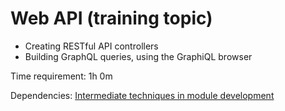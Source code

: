 # Web API (training topic)

- Creating RESTful API controllers
- Building GraphQL queries, using the GraphiQL browser

Time requirement: 1h 0m

Dependencies: [Intermediate techniques in module development](../ModuleDevelopmentAndApis/IntermediateTechniquesInModuleDevelopment)
